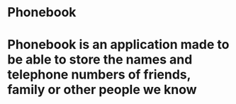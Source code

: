 # Phonebook

<h1>Phonebook is an application made to be able to store the names and telephone numbers of friends, family or other people we know</h1>

